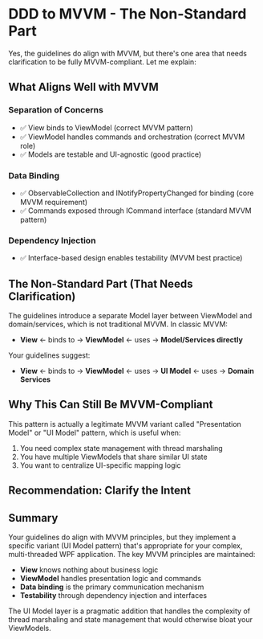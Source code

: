 # DDD to MVVM - The Non-Standard Part

Yes, the guidelines do align with MVVM, but there's one area that needs clarification to be fully MVVM-compliant. Let me explain:

## What Aligns Well with MVVM

### Separation of Concerns

- ✅ View binds to ViewModel (correct MVVM pattern)
- ✅ ViewModel handles commands and orchestration (correct MVVM role)
- ✅ Models are testable and UI-agnostic (good practice)

### Data Binding

- ✅ ObservableCollection and INotifyPropertyChanged for binding (core MVVM requirement)
- ✅ Commands exposed through ICommand interface (standard MVVM pattern)

### Dependency Injection

- ✅ Interface-based design enables testability (MVVM best practice)

## The Non-Standard Part (That Needs Clarification)

The guidelines introduce a separate Model layer between ViewModel and domain/services, which is not traditional MVVM. In classic MVVM:

- **View** ← binds to → **ViewModel** ← uses → **Model/Services directly**

Your guidelines suggest:

- **View** ← binds to → **ViewModel** ← uses → **UI Model** ← uses → **Domain Services**

## Why This Can Still Be MVVM-Compliant

This pattern is actually a legitimate MVVM variant called "Presentation Model" or "UI Model" pattern, which is useful when:

1. You need complex state management with thread marshaling
2. You have multiple ViewModels that share similar UI state
3. You want to centralize UI-specific mapping logic

## Recommendation: Clarify the Intent

## Summary

Your guidelines do align with MVVM principles, but they implement a specific variant (UI Model pattern) that's appropriate for your complex, multi-threaded WPF application. The key MVVM principles are maintained:

- **View** knows nothing about business logic
- **ViewModel** handles presentation logic and commands  
- **Data binding** is the primary communication mechanism
- **Testability** through dependency injection and interfaces

The UI Model layer is a pragmatic addition that handles the complexity of thread marshaling and state management that would otherwise bloat your ViewModels.
